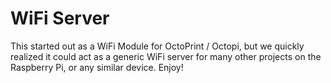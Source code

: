 WiFi Server
========

This started out as a WiFi Module for OctoPrint / Octopi, but we quickly realized it could act as a generic WiFi server
for many other projects on the Raspberry Pi, or any similar device. Enjoy!
